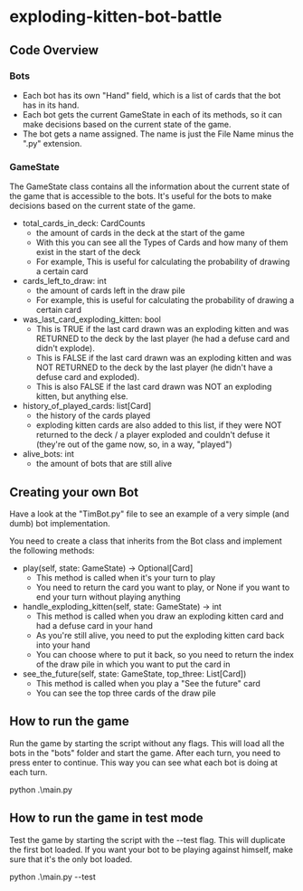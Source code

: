 # exploding-kitten-bot-battle

## Code Overview

### Bots
- Each bot has its own "Hand" field, which is a list of cards that the bot has in its hand.
- Each bot gets the current GameState in each of its methods, so it can make decisions based on the current state of the game.
- The bot gets a name assigned. The name is just the File Name minus the ".py" extension.

### GameState
The GameState class contains all the information about the current state of the game that is accessible to the bots.
It's useful for the bots to make decisions based on the current state of the game.
- total_cards_in_deck: CardCounts
  - the amount of cards in the deck at the start of the game
  - With this you can see all the Types of Cards and how many of them exist in the start of the deck
  - For example, This is useful for calculating the probability of drawing a certain card
- cards_left_to_draw: int
  - the amount of cards left in the draw pile
  - For example, this is useful for calculating the probability of drawing a certain card
- was_last_card_exploding_kitten: bool
  - This is TRUE if the last card drawn was an exploding kitten and was RETURNED to the deck by the last player (he had a defuse card and didn't explode). 
  - This is FALSE if the last card drawn was an exploding kitten and was NOT RETURNED to the deck by the last player (he didn't have a defuse card and exploded). 
  - This is also FALSE if the last card drawn was NOT an exploding kitten, but anything else.
- history_of_played_cards: list[Card]
  - the history of the cards played
  - exploding kitten cards are also added to this list, if they were NOT returned to the deck / a player exploded and couldn't defuse it (they're out of the game now, so, in a way, "played")
- alive_bots: int
  - the amount of bots that are still alive

## Creating your own Bot
Have a look at the "TimBot.py" file to see an example of a very simple (and dumb) bot implementation.

You need to create a class that inherits from the Bot class and implement the following methods:
- play(self, state: GameState) -> Optional[Card]
  - This method is called when it's your turn to play
  - You need to return the card you want to play, or None if you want to end your turn without playing anything
- handle_exploding_kitten(self, state: GameState) -> int
  - This method is called when you draw an exploding kitten card and had a defuse card in your hand
  - As you're still alive, you need to put the exploding kitten card back into your hand
  - You can choose where to put it back, so you need to return the index of the draw pile in which you want to put the card in
- see_the_future(self, state: GameState, top_three: List[Card])
  - This method is called when you play a "See the future" card
  - You can see the top three cards of the draw pile


## How to run the game
Run the game by starting the script without any flags.
This will load all the bots in the "bots" folder and start the game.
After each turn, you need to press enter to continue. This way you can see what each bot is doing at each turn.

python .\main.py
 
## How to run the game in test mode
Test the game by starting the script with the --test flag.
This will duplicate the first bot loaded. If you want your bot to be playing against himself, make sure that it's the only bot loaded.

python .\main.py --test

